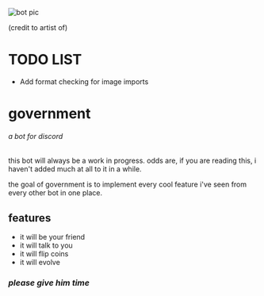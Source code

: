 ![bot pic](https://raw.githubusercontent.com/jamieboy1337/slutstation/master/botimage.png)

(credit to artist of)

# TODO LIST
- Add format checking for image imports

# government
###### a bot for discord

this bot will always be a work in progress. odds are, if you are reading this, i haven't added much at all to it in a while.

the goal of government is to implement every cool feature i've seen from every other bot in one place.
## features
- it will be your friend
- it will talk to you
- it will flip coins
- it will evolve

### *please give him time*
